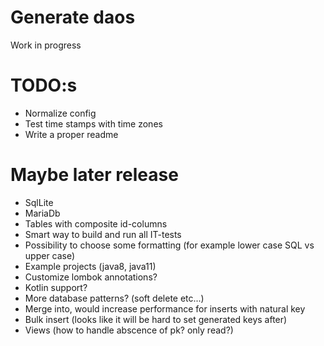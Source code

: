 # Generate daos

 Work in progress

# TODO:s
* Normalize config
* Test time stamps with time zones
* Write a proper readme

# Maybe later release
* SqlLite
* MariaDb
* Tables with composite id-columns
* Smart way to build and run all IT-tests
* Possibility to choose some formatting (for example lower case SQL vs upper case)
* Example projects (java8, java11)
* Customize lombok annotations?
* Kotlin support?
* More database patterns? (soft delete etc...)
* Merge into, would increase performance for inserts with natural key
* Bulk insert (looks like it will be hard to set generated keys after)
* Views (how to handle abscence of pk? only read?)
